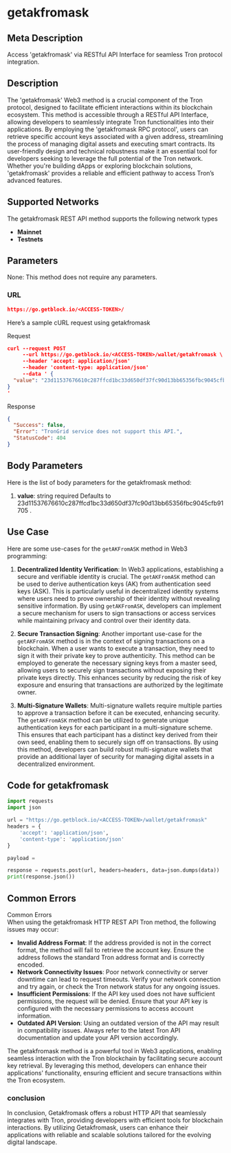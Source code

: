 # getakfromask


## Meta Description
Access 'getakfromask' via RESTful API Interface for seamless Tron protocol integration.

## Description
The 'getakfromask' Web3 method is a crucial component of the Tron protocol, designed to facilitate efficient interactions within its blockchain ecosystem. This method is accessible through a RESTful API Interface, allowing developers to seamlessly integrate Tron functionalities into their applications. By employing the 'getakfromask RPC protocol', users can retrieve specific account keys associated with a given address, streamlining the process of managing digital assets and executing smart contracts. Its user-friendly design and technical robustness make it an essential tool for developers seeking to leverage the full potential of the Tron network. Whether you're building dApps or exploring blockchain solutions, 'getakfromask' provides a reliable and efficient pathway to access Tron’s advanced features.

## Supported Networks
The getakfromask REST API method supports the following network types
- **Mainnet**
- **Testnets**

## Parameters

None: This method does not require any parameters.

### URL
```json
https://go.getblock.io/<ACCESS-TOKEN>/
```
Here’s a sample cURL request using getakfromask

Request
```json
curl --request POST 
     --url https://go.getblock.io/<ACCESS-TOKEN>/wallet/getakfromask \
     --header 'accept: application/json' 
     --header 'content-type: application/json' 
     --data ' {
  "value": "23d11537676610c287ffcd1bc33d650df37fc90d13bb65356fbc9045cfb91705"
}
'

```

Response
```json
{
  "Success": false,
  "Error": "TronGrid service does not support this API.",
  "StatusCode": 404
}

```
## Body Parameters

Here is the list of body parameters for the getakfromask method:

1. **value**:  string
required
Defaults to 23d11537676610c287ffcd1bc33d650df37fc90d13bb65356fbc9045cfb91705
.

## Use Case

Here are some use-cases for the `getAKFromASK` method in Web3 programming:

1. **Decentralized Identity Verification**: In Web3 applications, establishing a secure and verifiable identity is crucial. The `getAKFromASK` method can be used to derive authentication keys (AK) from authentication seed keys (ASK). This is particularly useful in decentralized identity systems where users need to prove ownership of their identity without revealing sensitive information. By using `getAKFromASK`, developers can implement a secure mechanism for users to sign transactions or access services while maintaining privacy and control over their identity data.

2. **Secure Transaction Signing**: Another important use-case for the `getAKFromASK` method is in the context of signing transactions on a blockchain. When a user wants to execute a transaction, they need to sign it with their private key to prove authenticity. This method can be employed to generate the necessary signing keys from a master seed, allowing users to securely sign transactions without exposing their private keys directly. This enhances security by reducing the risk of key exposure and ensuring that transactions are authorized by the legitimate owner.

3. **Multi-Signature Wallets**: Multi-signature wallets require multiple parties to approve a transaction before it can be executed, enhancing security. The `getAKFromASK` method can be utilized to generate unique authentication keys for each participant in a multi-signature scheme. This ensures that each participant has a distinct key derived from their own seed, enabling them to securely sign off on transactions. By using this method, developers can build robust multi-signature wallets that provide an additional layer of security for managing digital assets in a decentralized environment.

## Code for getakfromask


```python
import requests
import json

url = "https://go.getblock.io/<ACCESS-TOKEN>/wallet/getakfromask"
headers = {
    'accept': 'application/json',
    'content-type': 'application/json'
}

payload = 

response = requests.post(url, headers=headers, data=json.dumps(data))
print(response.json())
```
## Common Errors

Common Errors  
When using the getakfromask HTTP REST API Tron method, the following issues may occur:  
- **Invalid Address Format**: If the address provided is not in the correct format, the method will fail to retrieve the account key. Ensure the address follows the standard Tron address format and is correctly encoded.  
- **Network Connectivity Issues**: Poor network connectivity or server downtime can lead to request timeouts. Verify your network connection and try again, or check the Tron network status for any ongoing issues.  
- **Insufficient Permissions**: If the API key used does not have sufficient permissions, the request will be denied. Ensure that your API key is configured with the necessary permissions to access account information.  
- **Outdated API Version**: Using an outdated version of the API may result in compatibility issues. Always refer to the latest Tron API documentation and update your API version accordingly.

The getakfromask method is a powerful tool in Web3 applications, enabling seamless interaction with the Tron blockchain by facilitating secure account key retrieval. By leveraging this method, developers can enhance their applications' functionality, ensuring efficient and secure transactions within the Tron ecosystem.

### conclusion

In conclusion, Getakfromask offers a robust HTTP API that seamlessly integrates with Tron, providing developers with efficient tools for blockchain interactions. By utilizing Getakfromask, users can enhance their applications with reliable and scalable solutions tailored for the evolving digital landscape.
